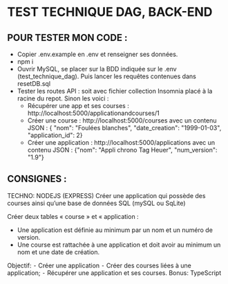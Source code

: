 # TEST TECHNIQUE DAG, BACK-END

## POUR TESTER MON CODE :

- Copier .env.example en .env et renseigner ses données.
- npm i
- Ouvrir MySQL, se placer sur la BDD indiquée sur le .env (test_technique_dag). Puis lancer les requêtes contenues dans resetDB.sql
- Tester les routes API : soit avec fichier collection Insomnia placé à la racine du repot. Sinon les voici :
  - Récupérer une app et ses courses : http://localhost:5000/applicationandcourses/1
  - Créer une course : http://localhost:5000/courses avec un contenu JSON : { "nom": "Foulées blanches", "date_creation": "1999-01-03", "application_id": 2}
  - Créer une application : http://localhost:5000/applications avec un contenu JSON : {"nom": "Appli chrono Tag Heuer", "num_version": "1.9"}

## CONSIGNES :

TECHNO: NODEJS (EXPRESS)
Créer une application qui possède des courses ainsi qu’une base de données SQL (mySQL ou SqLite)

Créer deux tables « course » et « application :

- Une application est définie au minimum par un nom et un numéro de version.
- Une course est rattachée à une application et doit avoir au minimum un nom et une date de création.

Objectif:
⁃ Créer une application
⁃ Créer des courses liées à une application;
⁃ Récupérer une application et ses courses.
Bonus: TypeScript
